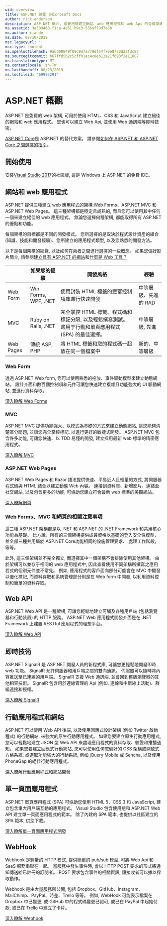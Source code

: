 ```yaml
---
uid: overview
title: ASP.NET 總覽 |Microsoft Docs
author: rick-anderson
description: ASP.NET 簡介, 這是用來建立網站、web 應用程式和 web Api 的免費架構。
ms.assetid: 3a309468-f1ca-4e51-b9c3-536af79d7a8b
ms.author: riande
ms.date: 08/10/2019
msc.legacyurl: ''
msc.type: content
ms.openlocfilehash: 9a6d08849f09c9d7a779df64f70e8770d2af3c87
ms.sourcegitcommit: b67ffd5b2c5cff01ec4c8eb12a21f693f2e11887
ms.translationtype: MT
ms.contentlocale: zh-TW
ms.lasthandoff: 08/23/2019
ms.locfileid: "69995291"
---
```

# <a name="aspnet-overview"></a>ASP.NET 概觀

ASP.NET 是免費的 web 架構, 可用於使用 HTML、CSS 和 JavaScript 建立絕佳的網站和 web 應用程式。 您也可以建立 Web Api, 並使用 Web 通訊端等即時技術。

[ASP.NET Core](https://docs.microsoft.com/aspnet/core/)是 ASP.NET 的替代方案。  請參閱[如何在 ASP.NET 和 ASP.NET Core 之間選擇的指引](https://docs.microsoft.com/aspnet/core/choose-aspnet-framework)。

## <a name="get-started"></a>開始使用

安裝[Visual Studio 2017](https://visualstudio.microsoft.com/downloads/?utm_medium=microsoft&utm_source=docs.microsoft.com&utm_campaign=button+cta&utm_content=download+vs2017)的社區版, 這是 Windows 上 ASP.NET 的免費 IDE。

## <a name="websites-and-web-applications"></a>網站和 web 應用程式

 ASP.NET 提供三種建立 web 應用程式的架構:Web Forms、ASP.NET MVC 和 ASP.NET Web Pages。 這三種架構都是穩定且成熟的, 而且您可以使用其中任何一個來建立絕佳的 web 應用程式。 無論您選擇何種架構, 都能取得所有 ASP.NET 的優點和功能。

每個架構的目標都是不同的開發樣式。 您所選擇的是取決於程式設計資產的組合 (知識、技能和開發經驗)、您所建立的應用程式類型, 以及您熟悉的開發方法。

以下是每個架構的總覽, 以及如何在兩者之間進行選擇的一些概念。 如果您偏好影片簡介, 請參閱[建立具有 ASP.NET 的網站](https://channel9.msdn.com/Blogs/ASP-NET-Site-Videos/Making-Websites-with-ASPNET)和[什麼是 Web 工具？](https://channel9.msdn.com/Blogs/ASP-NET-Site-Videos/what-is-web-tools)

|   | 如果您的經驗 | 開發風格 | 經驗 |
|-----------|----------------------|-----------------------------------------------------|----------------|
| Web Form | Win Forms, WPF, .NET | 使用封裝 HTML 標籤的豐富控制項庫進行快速開發 | 中等層級、先進的 RAD |
| MVC       | Ruby on Rails, .NET  | 完全掌控 HTML 標籤、程式碼和標記分隔, 以及輕鬆撰寫測試。 適用于行動和單頁應用程式 (SPA) 的最佳選擇。 | 中等層級, 先進 |
| Web Pages  | 傳統 ASP, PHP     | 將 HTML 標籤和您的程式碼一起放在同一個檔案中 | 新的、中等層級 |

### <a name="web-forms"></a>Web Form

透過 ASP.NET Web form, 您可以使用熟悉的拖放、事件驅動模型來建立動態網站。 設計介面和數百個控制項和元件可讓您快速建立複雜且功能強大的 UI 驅動網站, 並進行資料存取。

[深入瞭解 Web Forms](web-forms/index.md)

### <a name="mvc"></a>MVC

ASP.NET MVC 提供功能強大、以模式為基礎的方式來建立動態網站, 讓您能夠清楚區分問題, 並讓您完全掌控標記, 以進行更好的敏捷式開發。 ASP.NET MVC 包含許多功能, 可讓您快速、以 TDD 易懂的開發, 建立採用最新 web 標準的精密應用程式。

[深入瞭解 MVC](mvc/index.md)

### <a name="aspnet-web-pages"></a>ASP.NET Web Pages

ASP.NET Web Pages 和 Razor 語法提供快速、平易近人且輕量的方式, 將伺服器程式碼與 HTML 結合以建立動態 Web 內容。 連接到資料庫、新增影片、連結至社交網站, 以及包含更多的功能, 可協助您建立符合最新 web 標準的美觀網站。

[深入瞭解網頁](web-pages/index.md)

### <a name="notes-about-web-forms-mvc-and-web-pages"></a>Web Forms、MVC 和網頁的相關注意事項

這三種 ASP.NET 架構都是以 .NET 和 ASP.NET 的 .NET Framework 和共用核心功能為基礎。 比方說，所有的三個架構提供成員資格以基礎的登入安全性模型，並全部三種共用屬於 ASP.NET Core功能相同的設施管理要求、 處理工作階段，等等。

此外, 這三個架構並不完全獨立, 而選擇其中一個架構不會排除使用其他架構。 由於架構可以並存于相同的 web 應用程式中, 因此查看使用不同架構所撰寫之應用程式的個別元件並不常見。 例如, 應用程式的客戶面向部分可能會在 MVC 中開發以優化標記, 而資料存取和系統管理部分則是在 Web form 中開發, 以利用資料控制和簡單的資料存取。

## <a name="web-apis"></a>Web API

ASP.NET Web API 是一種架構, 可讓您輕鬆地建立可觸及各種用戶端 (包括瀏覽器和行動裝置) 的 HTTP 服務。 ASP.NET Web 應用程式開發介面是在 .NET Framework 上建置 RESTful 應用程式的理想平台。

[深入瞭解 Web API](web-api/index.md)

<!-- Put first under Web API TOC:  Watch video (9 minutes) https://channel9.msdn.com/Blogs/ASP-NET-Site-Videos/services-and-aspnet -->

## <a name="real-time-technologies"></a>即時技術

ASP.NET SignalR 是 ASP.NET 開發人員的新程式庫, 可讓您更輕鬆地開發即時 web 功能。 SignalR 允許伺服器和用戶端之間的雙向通訊。 伺服器可以隨時將內容推送至已連線的用戶端。 SignalR 支援 Web 通訊端, 並會回到舊版瀏覽器的其他相容技術。 SignalR 包含用於連線管理的 Api (例如, 連線和中斷線上活動)、群組連接和授權。

[深入瞭解 SignalR](signalr/index.md)

<!-- Put first under SignalR TOC:  Watch video (6 minutes) https://channel9.msdn.com/Blogs/ASP-NET-Site-Videos/signalr-and-the-real-time-web -->

## <a name="mobile-apps-and-sites"></a>行動應用程式和網站

ASP.NET 可以使用 Web API 後端, 以及使用回應式設計架構 (例如 Twitter 啟動程式) 的行動網站, 來強大的原生行動應用程式。 如果您要建立原生行動應用程式, 您可以輕鬆地建立 JSON 型 Web API 來處理應用程式的資料存取、驗證和推播通知。 如果您要建立回應式行動網站, 您可以使用任何您偏好的 CSS 架構或開放式方格系統, 或選取功能強大的行動系統, 例如 jQuery Mobile 或 Sencha, 以及使用 PhoneGap 的絕佳行動應用程式。

[深入瞭解行動應用程式和網站開發](mobile/index.md)

<!-- Put first under mobile TOC:  Watch video (11 minutes) https://channel9.msdn.com/Blogs/ASP-NET-Site-Videos/aspnet-and-mobile -->

## <a name="single-page-applications"></a>單一頁面應用程式

ASP.NET 單頁應用程式 (SPA) 可協助您使用 HTML 5、CSS 3 和 JavaScript, 建立包含重大用戶端互動的應用程式。 Visual Studio 包含使用挖和 ASP.NET Web API 建立單一頁面應用程式的範本。 除了內建的 SPA 範本, 也提供以社區建立的 SPA 範本, 供您下載。

[深入瞭解單一頁面應用程式開發](single-page-application/index.md)

## <a name="webhooks"></a>WebHook

Webhook 是輕量的 HTTP 模式, 提供簡單的 pub/sub 模型, 可將 Web Api 和 SaaS 服務串聯在一起。 當服務中發生事件時, 會以 HTTP POST 要求的形式將通知傳送給已註冊的訂閱者。 POST 要求包含事件的相關資訊, 讓接收者可以據以採取動作。

Webhook 是由大量服務所公開, 包括 Dropbox、GitHub、Instagram、MailChimp、PayPal、時差、Trello 等等。 例如, WebHook 可能表示檔案在 Dropbox 中已變更, 或 GitHub 中的程式碼變更已認可, 或已在 PayPal 中起始付款, 或已在 Trello 中建立了卡片。

[深入瞭解 Webhook](webhooks/index.md)

<!--
Create Deployment TOC based on https://www.asp.net/aspnet/overview/deployment
Copy deployment content map to MVC, WebForms, Web Pages, Web API sections.
Copy Web Deployment in Enterprise from WebForms to MVC
Move under ASP.NET Best practices
    What not to do in ASP.NET, and what to do instead https://review.docs.microsoft.cus/aspnet/aspnet/overview/web-development-best-practices/what-not-to-do-in-aspnet-and-what-to-do-instead
    Async and await https://channel9.msdn.com/Blogs/ASP-NET-Site-Videos/async-and-await
    Building Real World Cloud Apps with Azure https://review.docs.microsoft.com/aspnet/aspnet/overview/developing-apps-with-windows-azure/building-real-world-cloud-apps-with-windows-azure/introduction
    Hands on Lab: Maintainable Azure Websites: Managing Change and Scale https://review.docs.microsoft.com/aspnet/aspnet/overview/developing-apps-with-windows-azure/maintainable-azure-websites-managing-change-and-scale

-->
